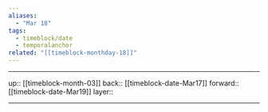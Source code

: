 ```yaml
---
aliases:
  - "Mar 18"
tags:
  - timeblock/date
  - temporalanchor
related: "[[timeblock-monthday-18]]"
---
```




***

up:: [[timeblock-month-03]]
back:: [[timeblock-date-Mar17]]
forward:: [[timeblock-date-Mar19]]
layer:: 

***

